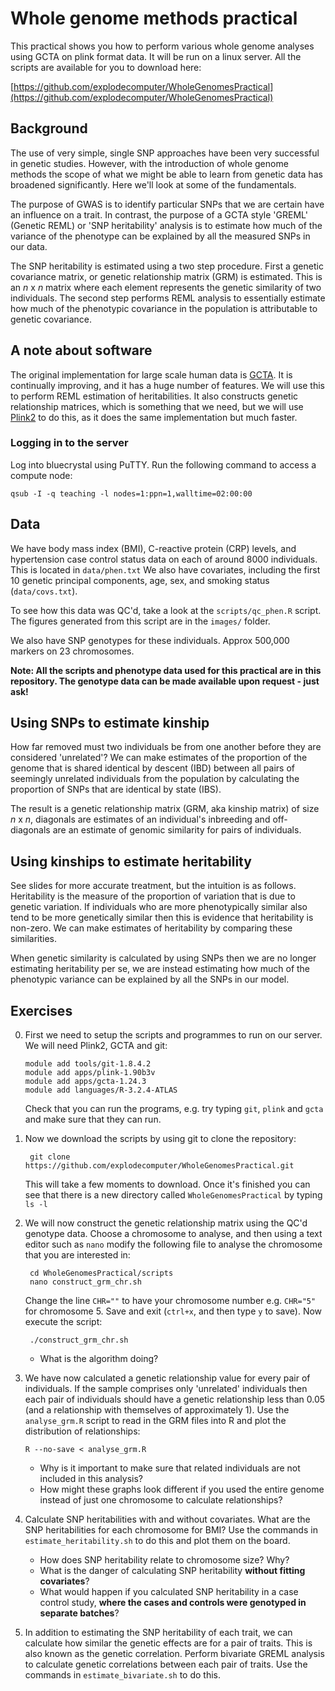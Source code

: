 Whole genome methods practical
==============================

This practical shows you how to perform various whole genome analyses using GCTA on plink format data. It will be run on a linux server. All the scripts are available for you to download here:

[https://github.com/explodecomputer/WholeGenomesPractical](https://github.com/explodecomputer/WholeGenomesPractical)


## Background

The use of very simple, single SNP approaches have  been very successful in genetic studies. However, with the introduction of whole genome methods the scope of what we might be able to learn from genetic data has broadened significantly. Here we'll look at some of the fundamentals.

The purpose of GWAS is to identify particular SNPs that we are certain have an influence on a trait. In contrast, the purpose of a GCTA style 'GREML' (Genetic REML) or 'SNP heritability' analysis is to estimate how much of the variance of the phenotype can be explained by all the measured SNPs in our data.

The SNP heritability is estimated using a two step procedure. First a genetic covariance matrix, or genetic relationship matrix (GRM) is estimated. This is an *n* x *n* matrix where each element represents the genetic similarity of two individuals. The second step performs REML analysis to essentially estimate how much of the phenotypic covariance in the population is attributable to genetic covariance. 


## A note about software

The original implementation for large scale human data is [GCTA](http://www.complextraitgenomics.com/software/gcta/). It is continually improving, and it has a huge number of features. We will use this to perform REML estimation of heritabilities. It also constructs genetic relationship matrices, which is something that we need, but we will use [Plink2](https://www.cog-genomics.org/plink2/) to do this, as it does the same implementation but much faster.


### Logging in to the server

Log into bluecrystal using PuTTY. Run the following command to access a compute node:

```
qsub -I -q teaching -l nodes=1:ppn=1,walltime=02:00:00
```


## Data

We have body mass index (BMI), C-reactive protein (CRP) levels, and hypertension case control status data on each of around 8000 individuals. This is located in `data/phen.txt` We also have covariates, including the first 10 genetic principal components, age, sex, and smoking status (`data/covs.txt`).

To see how this data was QC'd, take a look at the `scripts/qc_phen.R` script. The figures generated from this script are in the `images/` folder.

We also have SNP genotypes for these individuals. Approx 500,000 markers on 23 chromosomes. 

**Note: All the scripts and phenotype data used for this practical are in this repository. The genotype data can be made available upon request - just ask!**

## Using SNPs to estimate kinship

How far removed must two individuals be from one another before they are considered 'unrelated'? We can make estimates of the proportion of the genome that is shared identical by descent (IBD) between all pairs of seemingly unrelated individuals from the population by calculating the proportion of SNPs that are identical by state (IBS). 

The result is a genetic relationship matrix (GRM, aka kinship matrix) of size *n* x *n*, diagonals are estimates of an individual's inbreeding and off-diagonals are an estimate of genomic similarity for pairs of individuals.


## Using kinships to estimate heritability

See slides for more accurate treatment, but the intuition is as follows. Heritability is the measure of the proportion of variation that is due to genetic variation. If individuals who are more phenotypically similar also tend to be more genetically similar then this is evidence that heritability is non-zero. We can make estimates of heritability by comparing these similarities.

When genetic similarity is calculated by using SNPs then we are no longer estimating heritability per se, we are instead estimating how much of the phenotypic variance can be explained by all the SNPs in our model.



## Exercises

0.	First we need to setup the scripts and programmes to run on our server. We will need Plink2, GCTA and git:

        module add tools/git-1.8.4.2
        module add apps/plink-1.90b3v
        module add apps/gcta-1.24.3
        module add languages/R-3.2.4-ATLAS
        
    Check that you can run the programs, e.g. try typing `git`, `plink` and `gcta` and make sure that they can run.

1. Now we download the scripts by using git to clone the repository:

        git clone https://github.com/explodecomputer/WholeGenomesPractical.git

	This will take a few moments to download. Once it's finished you can see that there is a new directory called `WholeGenomesPractical` by typing `ls -l`

2. We will now construct the genetic relationship matrix using the QC'd genotype data. Choose a chromosome to analyse, and then using a text editor such as `nano` modify the following file to analyse the chromosome that you are interested in:

        cd WholeGenomesPractical/scripts
        nano construct_grm_chr.sh

    Change the line `CHR=""` to have your chromosome number e.g. `CHR="5"` for chromosome 5. Save and exit (`ctrl+x`, and then type `y` to save). Now execute the script:

        ./construct_grm_chr.sh

    - What is the algorithm doing?

3. 	We have now calculated a genetic relationship value for every pair of individuals. If the sample comprises only 'unrelated' individuals then each pair of individuals should have a genetic relationship less than 0.05 (and a relationship with themselves of approximately 1). Use the `analyse_grm.R` script to read in the GRM files into R and plot the distribution of relationships:

		R --no-save < analyse_grm.R

	- Why is it important to make sure that related individuals are not included in this analysis?
    - How might these graphs look different if you used the entire genome instead of just one chromosome to calculate relationships?

4. 	Calculate SNP heritabilities with and without covariates. What are the SNP heritabilities for each chromosome for BMI? Use the commands in `estimate_heritability.sh` to do this and plot them on the board.
    - How does SNP heritability relate to chromosome size? Why?
    - What is the danger of calculating SNP heritability **without fitting covariates**?
    - What would happen if you calculated SNP heritability in a case control study, **where the cases and controls were genotyped in separate batches**?

5. 	In addition to estimating the SNP heritability of each trait, we can calculate how similar the genetic effects are for a pair of traits. This is also known as the genetic correlation. Perform bivariate GREML analysis to calculate genetic correlations between each pair of traits. Use the commands in `estimate_bivariate.sh` to do this.
